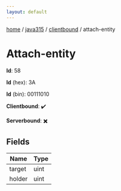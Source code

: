 ```yaml
---
layout: default
---
```


[home](/)  /  [java315](/protocol/java315)  /  [clientbound](/protocol/java315/clientbound)  /  attach-entity

# Attach-entity

**Id**: 58

**Id** (hex): 3A

**Id** (bin): 00111010

**Clientbound**: ✔️

**Serverbound**: ✖️

## Fields

Name | Type
---|---
target | uint
holder | uint

